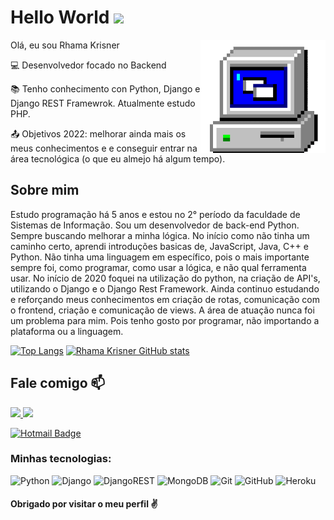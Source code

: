 # Hello World <img src="https://raw.githubusercontent.com/TheDudeThatCode/TheDudeThatCode/master/Assets/Earth.gif" width="30"> 
<img align="right" alt="PC GIF" src="https://github.com/TheDudeThatCode/TheDudeThatCode/blob/master/Assets/PC.gif" width="200" />

Olá, eu sou Rhama Krisner

<!--
**rhama-krisner/Rhama-Krisner** is a ✨ _special_ ✨ repository because its `README.md` (this file) appears on your GitHub profile.

Here are some ideas to get you started:

-->
:computer: Desenvolvedor focado no Backend

:books: Tenho conhecimento con Python, Django e Django REST Framewrok. Atualmente estudo PHP.

:outbox_tray: Objetivos 2022: melhorar ainda mais os meus conhecimentos e e conseguir entrar na área tecnológica (o que eu almejo há algum tempo).

 

## Sobre mim
Estudo programação há 5 anos e estou no 2° período da faculdade de Sistemas de Informação. Sou um desenvolvedor de back-end Python. 
Sempre buscando melhorar a minha lógica. No início como não tinha um caminho certo, aprendi introduções basicas de, JavaScript, Java, C++ e Python. Não tinha uma linguagem em específico, pois o mais importante sempre foi, como programar, como usar a lógica, e não qual ferramenta usar.
No início de 2020 foquei na utilização do python, na criação de API's, utilizando o Django e o Django Rest Framework. Ainda continuo estudando e reforçando meus conhecimentos em criação de rotas, comunicação com o frontend, criação e comunicação de views. A área de atuação nunca foi um problema para mim. Pois tenho gosto por programar, não importando a plataforma ou a linguagem.


[![Top Langs](https://github-readme-stats.vercel.app/api/top-langs/?username=rhama-krisner&langs_count=8&theme=dark)](https://github.com/rhama-krisner/)
[![Rhama Krisner GitHub stats](https://github-readme-stats.vercel.app/api?username=rhama-krisner&theme=dark)](https://github.com/rhama-krisner/)

## Fale comigo 📫

<a href="https://www.linkedin.com/in/rhamakrisner/" alt="linkedin" target="_blank">

<img src="https://img.shields.io/badge/LinkedIn-%230077B5.svg?&style=flat-square&logo=linkedin&logoColor=white">

</a>

<a href="mailto:rhamakrisner@gmail.com" alt="gmail" target="_blank">

<img src="https://img.shields.io/badge/-Gmail-FF0000?style=flat-square&labelColor=FF0000&logo=gmail&logoColor=white&link=mailto:<SEUEMAIL>" />

</a>

[![Hotmail Badge](https://img.shields.io/badge/-Hotmail-0078D4?style=flat-square&logo=microsoft-outlook&logoColor=white&link=mailto:rhama.krisner@hotmail.com)](mailto:rhama.krisner@hotmail.com)

<h3 align="left">Minhas tecnologias: </h3>

![Python](https://img.shields.io/badge/python-3670A0?style=for-the-badge&logo=python&logoColor=ffdd54)
![Django](https://img.shields.io/badge/django-%23092E20.svg?style=for-the-badge&logo=django&logoColor=white)
![DjangoREST](https://img.shields.io/badge/DJANGO-REST-ff1709?style=for-the-badge&logo=django&logoColor=white&color=ff1709&labelColor=gray)
![MongoDB](https://img.shields.io/badge/MongoDB-%234ea94b.svg?style=for-the-badge&logo=mongodb&logoColor=white)
![Git](https://img.shields.io/badge/git-%23F05033.svg?style=for-the-badge&logo=git&logoColor=white)
![GitHub](https://img.shields.io/badge/github-%23121011.svg?style=for-the-badge&logo=github&logoColor=white)
![Heroku](https://img.shields.io/badge/heroku-%23430098.svg?style=for-the-badge&logo=heroku&logoColor=white)


#### Obrigado por visitar o meu perfil :v:
